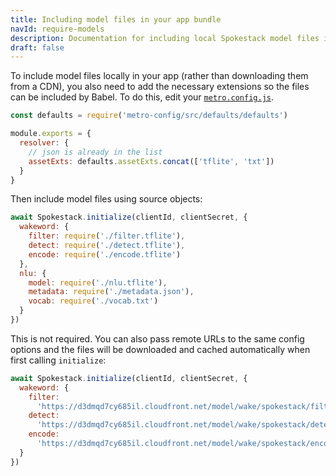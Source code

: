 ```yaml
---
title: Including model files in your app bundle
navId: require-models
description: Documentation for including local Spokestack model files in React Native app bundles.
draft: false
---
```


To include model files locally in your app (rather than downloading them from a CDN), you also need to add the necessary extensions so
the files can be included by Babel. To do this, edit your [`metro.config.js`](https://facebook.github.io/metro/docs/configuration/).

```js
const defaults = require('metro-config/src/defaults/defaults')

module.exports = {
  resolver: {
    // json is already in the list
    assetExts: defaults.assetExts.concat(['tflite', 'txt'])
  }
}
```

Then include model files using source objects:

```js
await Spokestack.initialize(clientId, clientSecret, {
  wakeword: {
    filter: require('./filter.tflite'),
    detect: require('./detect.tflite'),
    encode: require('./encode.tflite')
  },
  nlu: {
    model: require('./nlu.tflite'),
    metadata: require('./metadata.json'),
    vocab: require('./vocab.txt')
  }
})
```

This is not required. You can also pass remote URLs to the same config options and the files will be downloaded and cached automatically when first calling `initialize`:

```js
await Spokestack.initialize(clientId, clientSecret, {
  wakeword: {
    filter:
      'https://d3dmqd7cy685il.cloudfront.net/model/wake/spokestack/filter.tflite',
    detect:
      'https://d3dmqd7cy685il.cloudfront.net/model/wake/spokestack/detect.tflite',
    encode:
      'https://d3dmqd7cy685il.cloudfront.net/model/wake/spokestack/encode.tflite'
  }
})
```
